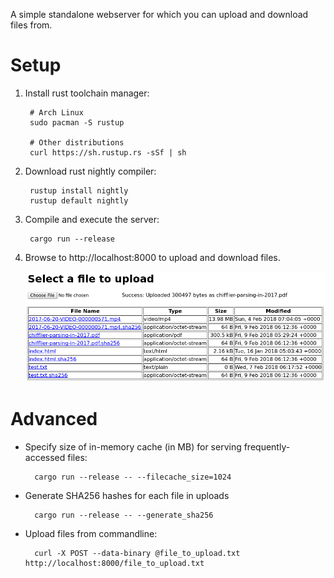 A simple standalone webserver for which you can upload and download files from.

# Setup
1. Install rust toolchain manager:

        # Arch Linux
        sudo pacman -S rustup

        # Other distributions
        curl https://sh.rustup.rs -sSf | sh

2. Download rust nightly compiler:

        rustup install nightly
        rustup default nightly

3. Compile and execute the server:

        cargo run --release

4. Browse to http://localhost:8000 to upload and download files.

    ![Upload server web interface](/doc/uploadserver.png)

# Advanced
* Specify size of in-memory cache (in MB) for serving frequently-accessed files:

        cargo run --release -- --filecache_size=1024

* Generate SHA256 hashes for each file in uploads

        cargo run --release -- --generate_sha256

* Upload files from commandline:

        curl -X POST --data-binary @file_to_upload.txt http://localhost:8000/file_to_upload.txt
